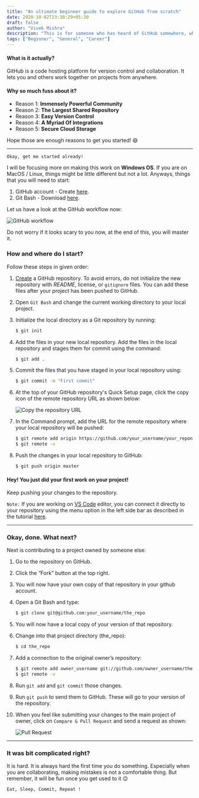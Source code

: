 ```yaml
---
title: "An ultimate beginner guide to explore GitHub from scratch"
date: 2020-10-02T23:30:29+05:30
draft: false
author: "Vivek Mishra"
description: "This is for someone who has heard of GitHub somewhere, who knows little about what it is used for, or someone who tried it but found it hard work with or understand. Let us make this simple."
tags: ["Beginner", "General", "Career"]
---
```


#### What is it actually?

GitHub is a code hosting platform for version control and collaboration. It lets you and others work together on projects from anywhere.

#### Why so much fuss about it?

- Reason 1: **Immensely Powerful Community**
- Reason 2: **The Largest Shared Repository**
- Reason 3: **Easy Version Control**
- Reason 4: **A Myriad Of Integrations**
- Reason 5: **Secure Cloud Storage**

Hope those are enough reasons to get you started! :smile:

---

`Okay, get me started already!`

I will be focusing more on making this work on **Windows OS**. If you are on MacOS / Linux, things might be little different but not a lot. Anyways, things that you will need to start:

1. GitHub account - Create [here](https://github.com/).
2. Git Bash - Download [here](https://github.com/git-for-windows/git/releases/download/v2.28.0.windows.1/Git-2.28.0-64-bit.exe).

Let us have a look at the GitHub workflow now:

![GitHub workflow](https://hackernoon.com/hn-images/1*iHPPa72N11sBI_JSDEGxEA.png)

Do not worry if it looks scary to you now, at the end of this, you will master it.

### How and where do I start?

Follow these steps in given order:

1. [Create](https://docs.github.com/en/enterprise/2.13/user/articles/creating-a-new-repository) a GitHub repository. To avoid errors, do not initialize the new repository with _README_, license, or `gitignore` files. You can add these files after your project has been pushed to GitHub.

2. Open `Git Bash` and change the current working directory to your local project.

3. Initialize the local directory as a Git repository by running:

   ```bash
   $ git init
   ```

4. Add the files in your new local repository. Add the files in the local repository and stages them for commit using the command:

   ```bash
   $ git add .
   ```

5. Commit the files that you have staged in your local repository using:

   ```bash
   $ git commit -m "First commit"
   ```

6. At the top of your GitHub repository's Quick Setup page, click the copy icon of the remote repository URL as shown below:

   ![Copy the repository URL](https://docs.github.com/assets/images/help/repository/copy-remote-repository-url-quick-setup.png)

7. In the Command prompt, add the URL for the remote repository where your local repository will be pushed:

   ```bash
   $ git remote add origin https://github.com/your_username/your_reponame.git
   $ git remote -v
   ```

8. Push the changes in your local repository to GitHub:

   ```bash
   $ git push origin master
   ```

#### Hey! You just did your first work on your project!

Keep pushing your changes to the repository.

`Note:`
If you are working on [VS Code](https://code.visualstudio.com/download) editor, you can connect it directly to your repository using the menu option in the left side bar as described in the tutorial [here](https://code.visualstudio.com/docs/editor/github).

---

### Okay, done. What next?

Next is contributing to a project owned by someone else:

1. Go to the repository on GitHub.
2. Click the “Fork” button at the top right.
3. You will now have your own copy of that repository in your github account.
4. Open a Git Bash and type:

   ```bash
   $ git clone git@github.com:your_username/the_repo
   ```

5. You will now have a local copy of your version of that repository.
6. Change into that project directory (the_repo):

   ```bash
   $ cd the_repo
   ```

7. Add a connection to the original owner’s repository:

   ```bash
   $ git remote add owner_username git://github.com/owner_username/the_repo
   $ git remote -v
   ```

8. Run `git add` and `git commit` those changes.

9. Run `git push` to send them to GitHub. These will go to your version of the repository.

10. When you feel like submitting your changes to the main project of owner, click on `Compare & Pull Request` and send a request as shown:

    ![Pull Request](https://www.freecodecamp.org/news/content/images/2020/01/pullRequest-1.png)

---

### It was bit complicated right?

It is hard. It is always hard the first time you do something. Especially when you are collaborating, making mistakes is not a comfortable thing. But remember, it will be fun once you get used to it :wink:

`Eat, Sleep, Commit, Repeat !`
